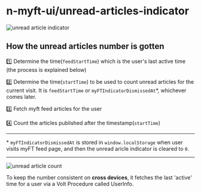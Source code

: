 # n-myft-ui/unread-articles-indicator

![unread article indicator](https://user-images.githubusercontent.com/21194161/72087965-38d9c080-3301-11ea-9616-d1b31132c269.png)

## How the unread articles number is gotten

:one: Determine the time(`feedStartTime`) which is the user's last active time (the process is explained below)

:two: Determine the time(`startTime`) to be used to count unread articles for the current visit. It is `feedStartTime` or `myFTIndicatorDismissedAt`&ast;, whichever comes later.

:three: Fetch myft feed articles for the user

:four: Count the articles published after the timestamp(`startTime`)

---
&ast; `myFTIndicatorDismissedAt` is stored in `window.localStorage` when user visits myFT feed page, and then the unread aricle indicator is cleared to `0`.

---
![unread article count](https://user-images.githubusercontent.com/21194161/72248809-f0b3ea00-35ef-11ea-899f-0ac0abba6ba6.png)

To keep the number consistent on **cross devices**, it fetches the last 'active' time for a user via a Volt Procedure called UserInfo.
